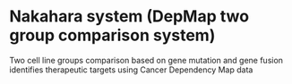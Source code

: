 # Nakahara system (DepMap two group comparison system)
Two cell line groups comparison based on gene mutation and gene fusion identifies therapeutic targets using Cancer Dependency Map data
